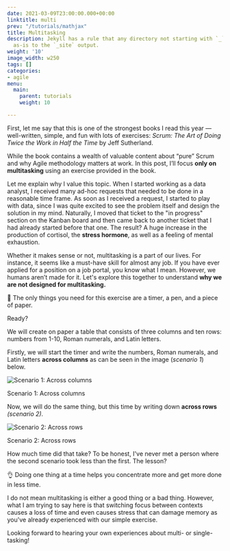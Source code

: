 ```yaml
---
date: 2021-03-09T23:00:00.000+00:00
linktitle: multi
prev: "/tutorials/mathjax"
title: Multitasking
description: Jekyll has a rule that any directory not starting with `_` will be copied
  as-is to the `_site` output.
weight: '10'
image_width: w250
tags: []
categories:
- agile
menu:
  main:
    parent: tutorials
    weight: 10

---
```

First, let me say that this is one of the strongest books I read this year — well-written, simple, and fun with lots of exercises: _Scrum: The Art of Doing Twice the Work in Half the Time_ by Jeff Sutherland.

While the book contains a wealth of valuable content about “pure” Scrum and why Agile methodology matters at work. In this post, I’ll focus **only on multitasking** using an exercise provided in the book.

Let me explain why I value this topic. When I started working as a data analyst, I received many ad-hoc requests that needed to be done in a reasonable time frame. As soon as I received a request, I started to play with data, since I was quite excited to see the problem itself and design the solution in my mind. Naturally, I moved that ticket to the "in progress" section on the Kanban board and then came back to another ticket that I had already started before that one. The result? A huge increase in the production of cortisol, the **stress hormone**, as well as a feeling of mental exhaustion.

Whether it makes sense or not, multitasking is a part of our lives. For instance, it seems like a must-have skill for almost any job. If you have ever applied for a position on a job portal, you know what I mean. However, we humans aren’t made for it. Let's explore this together to understand **why we are not designed for multitasking.**

📎 The only things you need for this exercise are a timer, a pen, and a piece of paper.

Ready?

We will create on paper a table that consists of three columns and ten rows: numbers from 1-10, Roman numerals, and Latin letters.

Firstly, we will start the timer and write the numbers, Roman numerals, and Latin letters **across columns** as can be seen in the image (_scenario 1_) below.

![Scenario 1: Across columns](/uploads/across_column.png)

Scenario 1: Across columns

Now, we will do the same thing, but this time by writing down **across rows** _(scenario 2)._

![Scenario 2: Across rows](/uploads/across_rows.png)

Scenario 2: Across rows

How much time did that take? To be honest, I've never met a person where the second scenario took less than the first. The lesson?

👌 Doing one thing at a time helps you concentrate more and get more done in less time.

I do not mean multitasking is either a good thing or a bad thing. However, what I am trying to say here is that switching focus between contexts causes a loss of time and even causes stress that can damage memory as you've already experienced with our simple exercise.

Looking forward to hearing your own experiences about multi- or single-tasking!